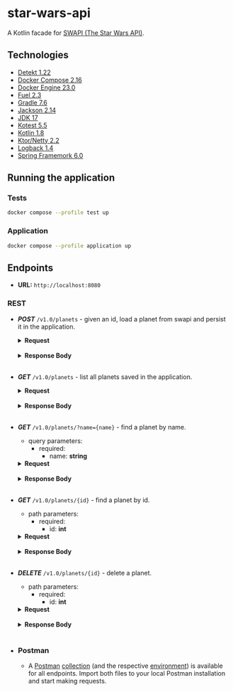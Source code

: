 # star-wars-api

A Kotlin facade for [SWAPI (The Star Wars API)](https://swapi.dev/).

## Technologies

- [Detekt 1.22](https://detekt.dev/)
- [Docker Compose 2.16](https://docs.docker.com/compose/)
- [Docker Engine 23.0](https://docs.docker.com/engine/)
- [Fuel 2.3](https://fuel.gitbook.io/documentation/)
- [Gradle 7.6](https://gradle.org/)
- [Jackson 2.14](https://github.com/FasterXML/jackson)
- [JDK 17](https://openjdk.org/projects/jdk/17/)
- [Kotest 5.5](https://kotest.io/)
- [Kotlin 1.8](https://kotlinlang.org/docs/whatsnew18.html)
- [Ktor/Netty 2.2](https://ktor.io/)
- [Logback 1.4](https://logback.qos.ch/)
- [Spring Framemork 6.0](https://spring.io/projects/spring-framework)

## Running the application

### Tests
```sh
docker compose --profile test up
```

### Application
```sh
docker compose --profile application up
```

## Endpoints

- **URL:** `http://localhost:8080`

### REST

- ***POST*** `/v1.0/planets` - given an id, load a planet from swapi and persist it in the application.
  <details>
    <summary><b>Request</b></summary><p>

  ```sh
  curl -i -s -X POST 'http://localhost:8080/v1.0/planets' -H 'Content-Type: application/json' -d '{ "id": 9 }'
  ```
  </p>
  </details></br>

  <details>
    <summary><b>Response Body</b></summary><p>

  ```json
  {
    "name": "Coruscant",
    "climate": "temperate",
    "terrain": "cityscape, mountains",
    "films": [
      {
        "title": "Return of the Jedi",
        "director": "Richard Marquand",
        "releaseDate": "1983-05-25"
      },
      {
        "title": "The Phantom Menace",
        "director": "George Lucas",
        "releaseDate": "1999-05-19"
      },
      {
        "title": "Attack of the Clones",
        "director": "George Lucas",
        "releaseDate": "2002-05-16"
      },
      {
        "title": "Revenge of the Sith",
        "director": "George Lucas",
        "releaseDate": "2005-05-19"
      }
    ]
  }
  ```
  </p>
  </details></br>

- ***GET*** `/v1.0/planets` - list all planets saved in the application.
    <details>
      <summary><b>Request</b></summary><p>

    ```sh
    curl -i -s -X GET 'http://localhost:8080/v1.0/planets'
    ```
    </p>
    </details></br>

    <details>
      <summary><b>Response Body</b></summary><p>

  ```json
    [
      {
        "name": "Coruscant",
        "climate": "temperate",
        "terrain": "cityscape, mountains",
        "films": [
          {
            "title": "Return of the Jedi",
            "director": "Richard Marquand",
            "releaseDate": "1983-05-25"
          },
          {
            "title": "The Phantom Menace",
            "director": "George Lucas",
            "releaseDate": "1999-05-19"
          },
          {
            "title": "Attack of the Clones",
            "director": "George Lucas",
            "releaseDate": "2002-05-16"
          },
          {
            "title": "Revenge of the Sith",
            "director": "George Lucas",
            "releaseDate": "2005-05-19"
          }
        ]
      }
    ]
  ```
  </p>
  </details></br>

- ***GET*** `/v1.0/planets/?name={name}` - find a planet by name.
  - query parameters:
    - required:
      - name: **string**

  <details>
    <summary><b>Request</b></summary><p>

  ```sh
  curl -i -s -X GET 'http://localhost:8080/v1.0/planets/?name=Coruscant'
  ```
  </p>
  </details></br>

  <details>
    <summary><b>Response Body</b></summary><p>

  ```json
  {
    "name": "Coruscant",
    "climate": "temperate",
    "terrain": "cityscape, mountains",
    "films": [
      {
        "title": "Return of the Jedi",
        "director": "Richard Marquand",
        "releaseDate": "1983-05-25"
      },
      {
        "title": "The Phantom Menace",
        "director": "George Lucas",
        "releaseDate": "1999-05-19"
      },
      {
        "title": "Attack of the Clones",
        "director": "George Lucas",
        "releaseDate": "2002-05-16"
      },
      {
        "title": "Revenge of the Sith",
        "director": "George Lucas",
        "releaseDate": "2005-05-19"
      }
    ]
  }
    ```
  </p>
  </details></br>

- ***GET*** `/v1.0/planets/{id}` - find a planet by id.
  - path parameters:
    - required:
      - id: **int**

  <details>
    <summary><b>Request</b></summary><p>

  ```sh
  curl -i -s -X GET 'http://localhost:8080/v1.0/planets/9'
  ```
  </p>
  </details></br>

  <details>
    <summary><b>Response Body</b></summary><p>

  ```json
  {
    "name": "Coruscant",
    "climate": "temperate",
    "terrain": "cityscape, mountains",
    "films": [
      {
        "title": "Return of the Jedi",
        "director": "Richard Marquand",
        "releaseDate": "1983-05-25"
      },
      {
        "title": "The Phantom Menace",
        "director": "George Lucas",
        "releaseDate": "1999-05-19"
      },
      {
        "title": "Attack of the Clones",
        "director": "George Lucas",
        "releaseDate": "2002-05-16"
      },
      {
        "title": "Revenge of the Sith",
        "director": "George Lucas",
        "releaseDate": "2005-05-19"
      }
    ]
  }
    ```
  </p>
  </details></br>

- ***DELETE*** `/v1.0/planets/{id}` - delete a planet.
  - path parameters:
    - required:
      - id: **int**

  <details>
    <summary><b>Request</b></summary><p>

  ```sh
  curl -i -s -X DELETE 'http://localhost:8080/v1.0/planets/9'
  ```
  </p>
  </details></br>

  <details>
    <summary><b>Response Body</b></summary><p>

  ```json
    ```
  </p>
  </details></br>

- ### Postman
  - A [Postman](https://www.postman.com/) [collection](./docs/postman/star-wars-api.postman_collection.json) (and the respective [environment](./docs/postman/Star-Wars-API-Development-Env.postman_environment.json)) is available for all endpoints. Import both files to your local Postman installation and start making requests.
